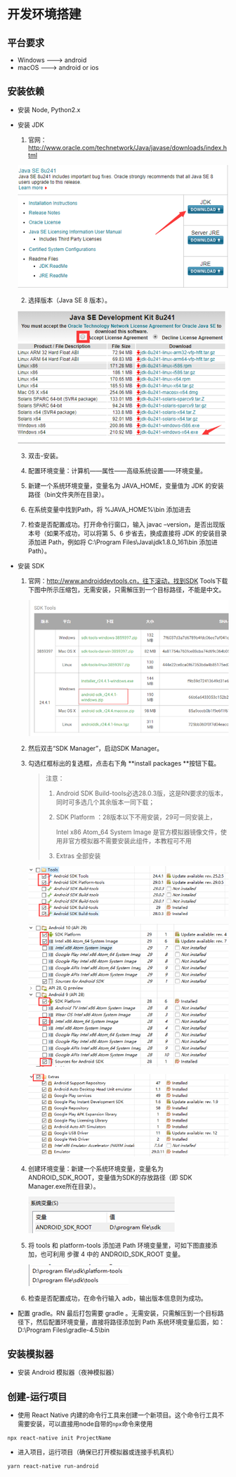 # 开发环境搭建

## 平台要求

- Windows  ---> android
- macOS ---> android or ios

## 安装依赖

- 安装 Node, Python2.x

- 安装 JDK

  1. 官网：http://www.oracle.com/technetwork/Java/javase/downloads/index.html

  ![点击下载](../images/download.png)

  2. 选择版本（Java SE 8 版本）。

  ![选择版本](../images/jdk.png)

  3. 双击-安装。

  4. 配置环境变量：计算机——属性——高级系统设置——环境变量。

  5. 新建一个系统环境变量，变量名为 JAVA_HOME，变量值为 JDK 的安装路径（bin文件夹所在目录）。

  6. 在系统变量中找到Path，将 %JAVA_HOME%\bin 添加进去

  7. 检查是否配置成功。打开命令行窗口，输入 javac –version，是否出现版本号（如果不成功，可以将第 5、6 步省去，换成直接将 JDK 的安装目录添加进 Path，例如将 C:\Program Files\Java\jdk1.8.0_161\bin 添加进 Path）。

- 安装 SDK

  1. 官网：http://www.androiddevtools.cn，往下滚动，找到SDK Tools下载下图中所示压缩包，无需安装，只需解压到一个目标路径，不能是中文。

     ![](../images/sdk.png)

  2. 然后双击“SDK Manager”，启动SDK Manager。

  3. 勾选红框标出的复选框，点击右下角 **install packages **按钮下载。

     > 注意：
     >
     > 1. Android SDK Build-tools必选28.0.3版，这是RN要求的版本，同时可多选几个其余版本一同下载；
     >
     > 2. SDK Platform ：28版本以下不用安装，29可一同安装上，
     >
     >    Intel x86 Atom_64 System Image 是官方模拟器镜像文件，使用非官方模拟器不需要安装此组件，本教程可不用
     >
     > 3. Extras 全部安装

     ![](../images/tools.png)

     ![](../images/an-api.png)

     ![](../images/extras.png)

     

  4. 创建环境变量：新建一个系统环境变量，变量名为ANDROID_SDK_ROOT，变量值为SDK的存放路径（即 SDK Manager.exe所在目录）。

     ![](../images/sdk-var.png)

  5. 将 tools 和 platform-tools 添加进 Path 环境变量里，可如下图直接添加，也可利用 步骤 4 中的 ANDROID_SDK_ROOT 变量。

     ![](../images/en-var.png)

  6. 检查是否配置成功，在命令行输入 adb，输出版本信息则为成功。

- 配置 gradle。RN 最后打包需要 gradle 。无需安装，只需解压到一个目标路径下，然后配置环境变量，直接将路径添加到 Path 系统环境变量后面，如： D:\Program Files\gradle-4.5\bin

## 安装模拟器

- 安装 Android 模拟器（夜神模拟器）

## 创建-运行项目

- 使用 React Native 内建的命令行工具来创建一个新项目。这个命令行工具不需要安装，可以直接用node自带的`npx`命令来使用

```
npx react-native init ProjectName
```

- 进入项目，运行项目（确保已打开模拟器或连接手机真机）

```
yarn react-native run-android
```































